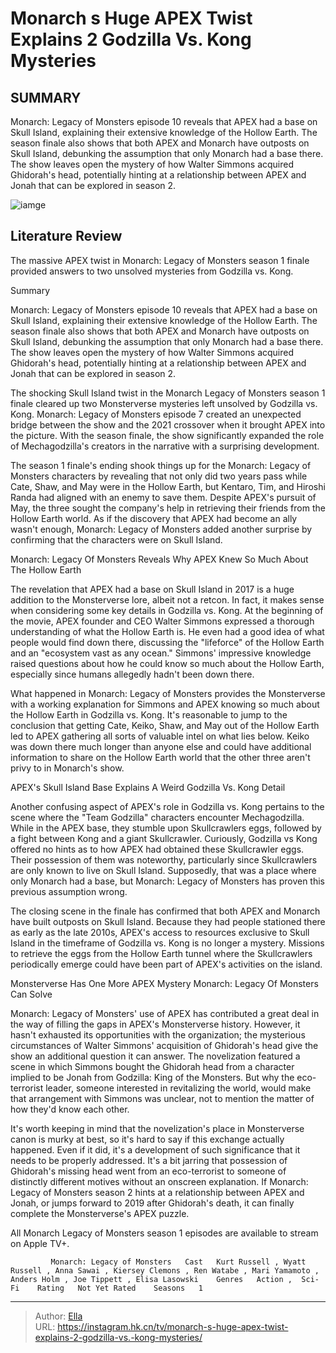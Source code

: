 # Monarch s Huge APEX Twist Explains 2 Godzilla Vs. Kong Mysteries


## SUMMARY 



  Monarch: Legacy of Monsters episode 10 reveals that APEX had a base on Skull Island, explaining their extensive knowledge of the Hollow Earth.   The season finale also shows that both APEX and Monarch have outposts on Skull Island, debunking the assumption that only Monarch had a base there.   The show leaves open the mystery of how Walter Simmons acquired Ghidorah&#39;s head, potentially hinting at a relationship between APEX and Jonah that can be explored in season 2.  

![iamge](https://static1.srcdn.com/wordpress/wp-content/uploads/2023/12/monarchsetsup_missingtitan_tofinallyappear.jpg)

## Literature Review
The massive APEX twist in Monarch: Legacy of Monsters season 1 finale provided answers to two unsolved mysteries from Godzilla vs. Kong.





Summary

  Monarch: Legacy of Monsters episode 10 reveals that APEX had a base on Skull Island, explaining their extensive knowledge of the Hollow Earth.   The season finale also shows that both APEX and Monarch have outposts on Skull Island, debunking the assumption that only Monarch had a base there.   The show leaves open the mystery of how Walter Simmons acquired Ghidorah&#39;s head, potentially hinting at a relationship between APEX and Jonah that can be explored in season 2.  







The shocking Skull Island twist in the Monarch Legacy of Monsters season 1 finale cleared up two Monsterverse mysteries left unsolved by Godzilla vs. Kong. Monarch: Legacy of Monsters episode 7 created an unexpected bridge between the show and the 2021 crossover when it brought APEX into the picture. With the season finale, the show significantly expanded the role of Mechagodzilla&#39;s creators in the narrative with a surprising development.

The season 1 finale&#39;s ending shook things up for the Monarch: Legacy of Monsters characters by revealing that not only did two years pass while Cate, Shaw, and May were in the Hollow Earth, but Kentaro, Tim, and Hiroshi Randa had aligned with an enemy to save them. Despite APEX&#39;s pursuit of May, the three sought the company&#39;s help in retrieving their friends from the Hollow Earth world. As if the discovery that APEX had become an ally wasn&#39;t enough, Monarch: Legacy of Monsters added another surprise by confirming that the characters were on Skull Island.





 Monarch: Legacy Of Monsters Reveals Why APEX Knew So Much About The Hollow Earth 
          

The revelation that APEX had a base on Skull Island in 2017 is a huge addition to the Monsterverse lore, albeit not a retcon. In fact, it makes sense when considering some key details in Godzilla vs. Kong. At the beginning of the movie, APEX founder and CEO Walter Simmons expressed a thorough understanding of what the Hollow Earth is. He even had a good idea of what people would find down there, discussing the &#34;lifeforce&#34; of the Hollow Earth and an &#34;ecosystem vast as any ocean.&#34; Simmons&#39; impressive knowledge raised questions about how he could know so much about the Hollow Earth, especially since humans allegedly hadn&#39;t been down there.

What happened in Monarch: Legacy of Monsters provides the Monsterverse with a working explanation for Simmons and APEX knowing so much about the Hollow Earth in Godzilla vs. Kong. It&#39;s reasonable to jump to the conclusion that getting Cate, Keiko, Shaw, and May out of the Hollow Earth led to APEX gathering all sorts of valuable intel on what lies below. Keiko was down there much longer than anyone else and could have additional information to share on the Hollow Earth world that the other three aren&#39;t privy to in Monarch&#39;s show.






 APEX&#39;s Skull Island Base Explains A Weird Godzilla Vs. Kong Detail 
          

Another confusing aspect of APEX&#39;s role in Godzilla vs. Kong pertains to the scene where the &#34;Team Godzilla&#34; characters encounter Mechagodzilla. While in the APEX base, they stumble upon Skullcrawlers eggs, followed by a fight between Kong and a giant Skullcrawler. Curiously, Godzilla vs Kong offered no hints as to how APEX had obtained these Skullcrawler eggs. Their possession of them was noteworthy, particularly since Skullcrawlers are only known to live on Skull Island. Supposedly, that was a place where only Monarch had a base, but Monarch: Legacy of Monsters has proven this previous assumption wrong.

The closing scene in the finale has confirmed that both APEX and Monarch have built outposts on Skull Island. Because they had people stationed there as early as the late 2010s, APEX&#39;s access to resources exclusive to Skull Island in the timeframe of Godzilla vs. Kong is no longer a mystery. Missions to retrieve the eggs from the Hollow Earth tunnel where the Skullcrawlers periodically emerge could have been part of APEX&#39;s activities on the island.






 Monsterverse Has One More APEX Mystery Monarch: Legacy Of Monsters Can Solve 
          

Monarch: Legacy of Monsters&#39; use of APEX has contributed a great deal in the way of filling the gaps in APEX&#39;s Monsterverse history. However, it hasn&#39;t exhausted its opportunities with the organization; the mysterious circumstances of Walter Simmons&#39; acquisition of Ghidorah&#39;s head give the show an additional question it can answer. The novelization featured a scene in which Simmons bought the Ghidorah head from a character implied to be Jonah from Godzilla: King of the Monsters. But why the eco-terrorist leader, someone interested in revitalizing the world, would make that arrangement with Simmons was unclear, not to mention the matter of how they&#39;d know each other.

It&#39;s worth keeping in mind that the novelization&#39;s place in Monsterverse canon is murky at best, so it&#39;s hard to say if this exchange actually happened. Even if it did, it&#39;s a development of such significance that it needs to be properly addressed. It&#39;s a bit jarring that possession of Ghidorah&#39;s missing head went from an eco-terrorist to someone of distinctly different motives without an onscreen explanation. If Monarch: Legacy of Monsters season 2 hints at a relationship between APEX and Jonah, or jumps forward to 2019 after Ghidorah&#39;s death, it can finally complete the Monsterverse&#39;s APEX puzzle.






All Monarch Legacy of Monsters season 1 episodes are available to stream on Apple TV&#43;.




             Monarch: Legacy of Monsters   Cast   Kurt Russell , Wyatt Russell , Anna Sawai , Kiersey Clemons , Ren Watabe , Mari Yamamoto , Anders Holm , Joe Tippett , Elisa Lasowski    Genres   Action ,  Sci-Fi    Rating   Not Yet Rated    Seasons   1       


---

> Author: [Ella](https://instagram.hk.cn/)  
> URL: https://instagram.hk.cn/tv/monarch-s-huge-apex-twist-explains-2-godzilla-vs.-kong-mysteries/  

